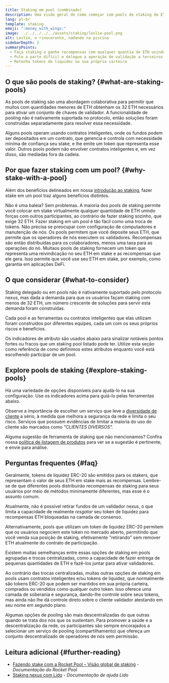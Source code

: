 ```yaml
---
title: Staking em pool (combinado)
description: Uma visão geral de como começar com pools de staking de ETH
lang: pt-br
template: staking
emoji: ":money_with_wings:"
image: ../../../../../assets/staking/leslie-pool.png
alt: Leslie, o rinoceronte, nadando na piscina
sidebarDepth: 2
summaryPoints:
  - Faça staking e ganhe recompensas com qualquer quantia de ETH unindo forças com outros
  - Pule a parte difícil e delegue a operação de validação a terceiros
  - Retenha tokens de liquidez na sua própria carteira
---
```


## O que são pools de staking? {#what-are-staking-pools}

As pools de staking são uma abordagem colaborativa para permitir que muitos com quantidades menores de ETH obtenham os 32 ETH necessários para ativar um conjunto de chaves de validador. A funcionalidade de pooling não é nativamente suportada no protocolo, então soluções foram construídas separadamente para resolver essa necessidade.

Alguns pools operam usando contratos inteligentes, onde os fundos podem ser depositados em um contrato, que gerencia e controla com necessidade mínima de confiança seu stake, e lhe emite um token que representa esse valor. Outros pools podem não envolver contratos inteligentes e, em vez disso, são mediadas fora da cadeia.

## Por que fazer staking com um pool? {#why-stake-with-a-pool}

Além dos benefícios delineados em nossa [introdução ao staking](/staking/), fazer stake em um pool traz alguns benefícios distintos.

<CardGrid>
  <Card title="Limite baixo para entrada" emoji="🐟">
    Não é uma baleia? Sem problemas. A maioria dos pools de staking permite você colocar em stake virtualmente qualquer quantidade de ETH unindo forças com outros participantes, ao contrário de fazer staking sozinho, que exige 32 ETH.
  </Card>
  <Card title="Faça staking hoje" emoji=":stopwatch:">
    Fazer staking em um pool é tão fácil como uma troca de tokens. Não precisa se preocupar com configuração de computadores e manutenção de nós. Os pools permitem que você deposite seus ETH, que permite que os operadores de nós executem os validadores. Recompensas são então distribuídas para os colaboradores, menos uma taxa para as operações do nó.
  </Card>
  <Card title="Tokens de liquidez" emoji=":droplet:">
    Muitaos pools de staking fornecem um token que representa uma reivindicação no seu ETH em stake e as recompensas que ele gera. Isso permite que você use seu ETH em stake, por exemplo, como garantia em aplicações DeFi.
  </Card>
</CardGrid>

<StakingComparison page="pools" />

## O que considerar {#what-to-consider}

Staking delegado ou em pools não é nativamente suportado pelo protocolo nexus, mas dada a demanda para que os usuários façam staking com menos de 32 ETH, um número crescente de soluções para servir esta demanda foram construídas.

Cada pool e as ferramentas ou contratos inteligentes que elas utilizam foram construídos por diferentes equipes, cada um com os seus próprios riscos e benefícios.

Os indicadores de atributo são usados abaixo para sinalizar notáveis pontos fortes ou fracos que um staking pool listado pode ter. Utilize esta seção como referência de como definimos estes atributos enquanto você está escolhendo participar de um pool.

<StakingConsiderations page="pools" />

## Explore pools de staking {#explore-staking-pools}

Há uma variedade de opções disponíveis para ajudá-lo na sua configuração. Use os indicadores acima para guiá-lo pelas ferramentas abaixo.

<InfoBanner emoji="⚠️" isWarning>
Observe a importância de escolher um serviço que leve a <a href="/developers/docs/nodes-and-clients/client-diversity/">diversidade de cliente</a> a sério, à medida que melhora a segurança da rede e limita o seu risco. Serviços que possuem evidências de limitar a maioria do uso do cliente são marcados como <em style="text-transform: uppercase;">"clientes diversos".</em>
</InfoBanner>

<StakingProductsCardGrid category="pools" />

Alguma sugestão de ferramenta de staking que não mencionamos? Confira nossa [política de listagem de produtos](/contributing/adding-staking-products/) para ver se a sugestão é pertinente, e envie para análise.

## Perguntas frequentes {#faq}

<ExpandableCard title="Como ganho recompensas?">
Geralmente, tokens de liquidez ERC-20 são emitidos para os stakers, que representam o valor de seus ETH em stake mais as recompensas. Lembre-se de que diferentes pools distribuirão recompensas de staking para seus usuários por meio de métodos minimamente diferentes, mas esse é o assunto comum.
</ExpandableCard>

<ExpandableCard title="Quando posso sacar meu stake?">

Atualmente, não é possível retirar fundos de um validador nexus, o que limita a capacidade de realmente _resgatar_ seu token de liquidez para recompensas ETH bloqueadas na camada de consenso.

Alternativamente, pools que utilizam um token de liquidez ERC-20 permitem que os usuários negociem este token no mercado aberto, permitindo que você venda sua posição de staking, efetivamente "retirando" sem remover ETH atualmente do contrato de participação.
</ExpandableCard>

<ExpandableCard title="Isso é diferente de fazer staking com minha exchange (corretora)?">
Existem muitas semelhanças entre essas opções de staking em pools agrupadas e trocas centralizadas, como a capacidade de fazer entrega de pequenas quantidades de ETH e fazê-los juntar para ativar validadores.

Ao contrário das trocas centralizadas, muitas outras opções de staking em pools usam contratos inteligentes e/ou tokens de liquidez, que normalmente são tokens ERC-20 que podem ser mantidos em sua própria carteira, comprados ou vendidos como qualquer outro token. Isso oferece uma camada de soberania e segurança, dando-lhe controle sobre seus tokens, mas ainda não lhe dá controle direto sobre o cliente validador atestando em seu nome em segundo plano.

Algumas opções de pooling são mais descentralizadas do que outras quando se trata dos nós que os sustentam. Para promover a saúde e a descentralização da rede, os participantes são sempre encorajados a selecionar um serviço de pooling (compartilhamento) que ofereça um conjunto descentralizado de operadores de nós sem permissão.
</ExpandableCard>

## Leitura adicional {#further-reading}

- [Fazendo stake com a Rocket Pool – Visão global de staking](https://docs.rocketpool.net/guides/staking/overview.html) - _Documentação do Rocket Pool_
- [Staking nexus com Lido](https://help.lido.fi/en/collections/2947324-staking-nexus-with-lido) - _Documentação de ajuda Lido_
